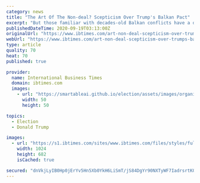 ```yaml
---
category: news
title: "The Art Of The Non-deal? Scepticism Over Trump's Balkan Pact"
excerpt: "But those familiar with decades-old Balkan conflicts have a different take on the agreements, which they say are thin on substance, non-binding and already showing signs of unravelling. \"I don't see how it's going to help either Serbs or Kosovars,"
publishedDateTime: 2020-09-19T03:13:00Z
originalUrl: "https://www.ibtimes.com/art-non-deal-scepticism-over-trumps-balkan-pact-3048401"
webUrl: "https://www.ibtimes.com/art-non-deal-scepticism-over-trumps-balkan-pact-3048401"
type: article
quality: 70
heat: 70
published: true

provider:
  name: International Business Times
  domain: ibtimes.com
  images:
    - url: "https://smartableai.github.io/election/assets/images/organizations/ibtimes.com-50x50.jpg"
      width: 50
      height: 50

topics:
  - Election
  - Donald Trump

images:
  - url: "https://s1.ibtimes.com/sites/www.ibtimes.com/files/styles/full/public/2020/09/18/trump-held-a-glitzy-white-house-signing-ceremony.jpg"
    width: 1024
    height: 682
    isCached: true

secured: "dnVkjLyIB0Hp0jErYv5Hn5Xb0YkH6LiSmT/jS84DgYr90NXTyWF7IadrsrtK0mlY7ZtzIqt3BQi+gb2mQpFqcq8c1Hoi+B8i5l7XpQm9ocr+mgWSU/CIpCg4HGDYsV9f59UEwFXvOGaa8KDKrcsOx2kDljcLlibKKYUegiCGG0NDTAkfBsueRwkKBTwdT+O9fyiR8m/r5DKH157jY1vM+nJfvFC7NgKpbExnqjmiLafUWuKs49RNNf4Tys0y1OhvtIiGTHm0XURB+LryW8BUsK5A8J0m8nURhO3Gnhrh0xZDaJeR/OIOkhdLeU0s4BSRvFvV2bk2xsp8sc7JLL1EeRYg6aJ/5iZlRkspy/kTD8U=;nYeDm76auX9L6PiF2EfCnw=="
---
```


